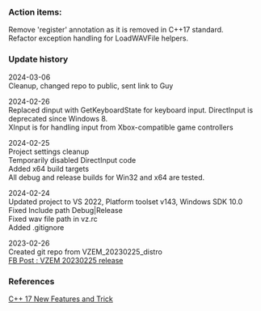 ### Action items:
Remove 'register' annotation as it is removed in C++17 standard.  
Refactor exception handling for LoadWAVFile helpers.  

### Update history
2024-03-06  
Cleanup, changed repo to public, sent link to Guy  

2024-02-26  
Replaced dinput with GetKeyboardState for keyboard input. DirectInput is deprecated since Windows 8.  
XInput is for handling input from Xbox-compatible game controllers  

2024-02-25  
Project settings cleanup  
Temporarily disabled DirectInput code  
Added x64 build targets  
All debug and release builds for Win32 and x64 are tested.  

2024-02-24  
Updated project to VS 2022, Platform toolset v143, Windows SDK 10.0  
Fixed Include path Debug|Release  
Fixed wav file path in vz.rc  
Added .gitignore  

2023-02-26  
Created git repo from VZEM_20230225_distro  
[FB Post : VZEM 20230225 release](https://www.facebook.com/groups/4609469943/posts/10151784235744944/)  

### References
[C++ 17 New Features and Trick](https://www.codeproject.com/Articles/5262072/Cplusplus-17-New-Features-and-Trick)  